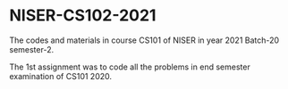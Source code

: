 # NISER-CS102-2021
The codes and materials in course CS101 of NISER in year 2021 Batch-20 semester-2.

The 1st assignment was to code all the problems in end semester examination of CS101 2020. 
